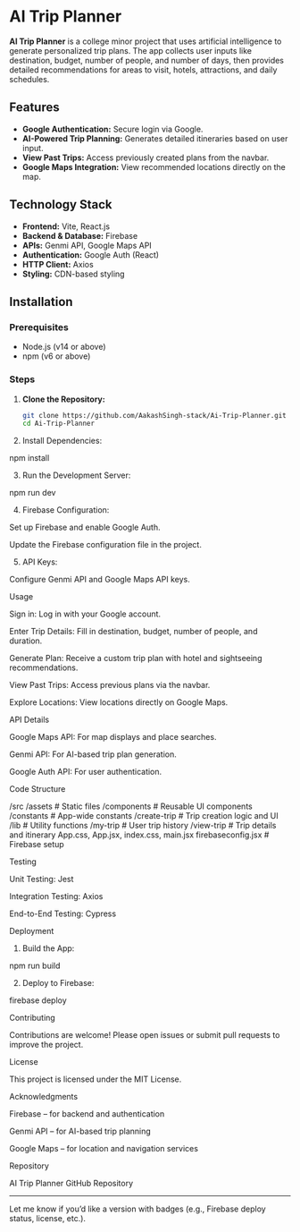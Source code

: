 # AI Trip Planner

**AI Trip Planner** is a college minor project that uses artificial intelligence to generate personalized trip plans. The app collects user inputs like destination, budget, number of people, and number of days, then provides detailed recommendations for areas to visit, hotels, attractions, and daily schedules.

## Features

- **Google Authentication:** Secure login via Google.
- **AI-Powered Trip Planning:** Generates detailed itineraries based on user input.
- **View Past Trips:** Access previously created plans from the navbar.
- **Google Maps Integration:** View recommended locations directly on the map.

## Technology Stack

- **Frontend:** Vite, React.js  
- **Backend & Database:** Firebase  
- **APIs:** Genmi API, Google Maps API  
- **Authentication:** Google Auth (React)  
- **HTTP Client:** Axios  
- **Styling:** CDN-based styling  

## Installation

### Prerequisites

- Node.js (v14 or above)  
- npm (v6 or above)  

### Steps

1. **Clone the Repository:**

   ```bash
   git clone https://github.com/AakashSingh-stack/Ai-Trip-Planner.git
   cd Ai-Trip-Planner

2. Install Dependencies:

npm install


3. Run the Development Server:

npm run dev


4. Firebase Configuration:

Set up Firebase and enable Google Auth.

Update the Firebase configuration file in the project.



5. API Keys:

Configure Genmi API and Google Maps API keys.




Usage

Sign in: Log in with your Google account.

Enter Trip Details: Fill in destination, budget, number of people, and duration.

Generate Plan: Receive a custom trip plan with hotel and sightseeing recommendations.

View Past Trips: Access previous plans via the navbar.

Explore Locations: View locations directly on Google Maps.


API Details

Google Maps API: For map displays and place searches.

Genmi API: For AI-based trip plan generation.

Google Auth API: For user authentication.


Code Structure

/src
  /assets            # Static files
  /components        # Reusable UI components
  /constants         # App-wide constants
  /create-trip       # Trip creation logic and UI
  /lib               # Utility functions
  /my-trip           # User trip history
  /view-trip         # Trip details and itinerary
  App.css, App.jsx, index.css, main.jsx
firebaseconfig.jsx   # Firebase setup

Testing

Unit Testing: Jest

Integration Testing: Axios

End-to-End Testing: Cypress


Deployment

1. Build the App:

npm run build


2. Deploy to Firebase:

firebase deploy



Contributing

Contributions are welcome! Please open issues or submit pull requests to improve the project.

License

This project is licensed under the MIT License.

Acknowledgments

Firebase – for backend and authentication

Genmi API – for AI-based trip planning

Google Maps – for location and navigation services


Repository

AI Trip Planner GitHub Repository

---

Let me know if you’d like a version with badges (e.g., Firebase deploy status, license, etc.).
